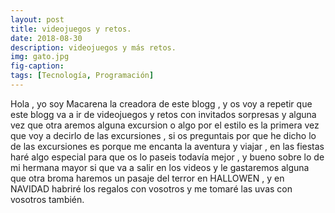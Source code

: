 ```yaml
---
layout: post
title: videojuegos y retos.
date: 2018-08-30
description: videojuegos y más retos.
img: gato.jpg
fig-caption: 
tags: [Tecnología, Programación]
---
```

Hola , yo soy Macarena la creadora de este blogg , y os voy a repetir que este blogg va a ir de videojuegos y retos con invitados sorpresas y alguna vez que otra aremos alguna excursion o algo por el estilo es la primera vez que voy a decirlo de las excursiones , si os preguntais por que he dicho lo de las excursiones es porque me encanta la aventura y viajar , en las fiestas haré algo especial  para que os lo paseis todavía mejor , y bueno sobre lo de mi hermana mayor si que va a salir en los videos y le gastaremos alguna que otra broma haremos un pasaje del terror en HALLOWEN , y en NAVIDAD habriré los regalos con vosotros y me tomaré las uvas con vosotros también.



